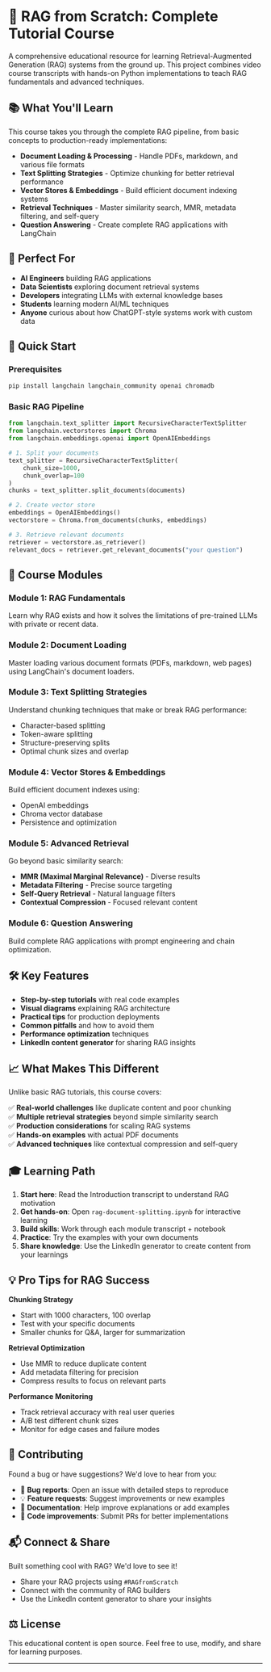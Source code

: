 # 🤖 RAG from Scratch: Complete Tutorial Course

A comprehensive educational resource for learning Retrieval-Augmented Generation (RAG) systems from the ground up. This project combines video course transcripts with hands-on Python implementations to teach RAG fundamentals and advanced techniques.

## 📚 What You'll Learn

This course takes you through the complete RAG pipeline, from basic concepts to production-ready implementations:

- **Document Loading & Processing** - Handle PDFs, markdown, and various file formats
- **Text Splitting Strategies** - Optimize chunking for better retrieval performance  
- **Vector Stores & Embeddings** - Build efficient document indexing systems
- **Retrieval Techniques** - Master similarity search, MMR, metadata filtering, and self-query
- **Question Answering** - Create complete RAG applications with LangChain

## 🎯 Perfect For

- **AI Engineers** building RAG applications
- **Data Scientists** exploring document retrieval systems
- **Developers** integrating LLMs with external knowledge bases
- **Students** learning modern AI/ML techniques
- **Anyone** curious about how ChatGPT-style systems work with custom data

## 🚀 Quick Start

### Prerequisites

```bash
pip install langchain langchain_community openai chromadb
```

### Basic RAG Pipeline

```python
from langchain.text_splitter import RecursiveCharacterTextSplitter
from langchain.vectorstores import Chroma
from langchain.embeddings.openai import OpenAIEmbeddings

# 1. Split your documents
text_splitter = RecursiveCharacterTextSplitter(
    chunk_size=1000,
    chunk_overlap=100
)
chunks = text_splitter.split_documents(documents)

# 2. Create vector store
embeddings = OpenAIEmbeddings()
vectorstore = Chroma.from_documents(chunks, embeddings)

# 3. Retrieve relevant documents
retriever = vectorstore.as_retriever()
relevant_docs = retriever.get_relevant_documents("your question")
```

## 📖 Course Modules

### Module 1: RAG Fundamentals
Learn why RAG exists and how it solves the limitations of pre-trained LLMs with private or recent data.

### Module 2: Document Loading
Master loading various document formats (PDFs, markdown, web pages) using LangChain's document loaders.

### Module 3: Text Splitting Strategies
Understand chunking techniques that make or break RAG performance:
- Character-based splitting
- Token-aware splitting  
- Structure-preserving splits
- Optimal chunk sizes and overlap

### Module 4: Vector Stores & Embeddings
Build efficient document indexes using:
- OpenAI embeddings
- Chroma vector database
- Persistence and optimization

### Module 5: Advanced Retrieval
Go beyond basic similarity search:
- **MMR (Maximal Marginal Relevance)** - Diverse results
- **Metadata Filtering** - Precise source targeting
- **Self-Query Retrieval** - Natural language filters
- **Contextual Compression** - Focused relevant content

### Module 6: Question Answering
Build complete RAG applications with prompt engineering and chain optimization.

## 🛠️ Key Features

- **Step-by-step tutorials** with real code examples
- **Visual diagrams** explaining RAG architecture
- **Practical tips** for production deployments
- **Common pitfalls** and how to avoid them
- **Performance optimization** techniques
- **LinkedIn content generator** for sharing RAG insights

## 📈 What Makes This Different

Unlike basic RAG tutorials, this course covers:

✅ **Real-world challenges** like duplicate content and poor chunking  
✅ **Multiple retrieval strategies** beyond simple similarity search  
✅ **Production considerations** for scaling RAG systems  
✅ **Hands-on examples** with actual PDF documents  
✅ **Advanced techniques** like contextual compression and self-query  

## 🎓 Learning Path

1. **Start here**: Read the Introduction transcript to understand RAG motivation
2. **Get hands-on**: Open `rag-document-splitting.ipynb` for interactive learning
3. **Build skills**: Work through each module transcript + notebook
4. **Practice**: Try the examples with your own documents
5. **Share knowledge**: Use the LinkedIn generator to create content from your learnings

## 💡 Pro Tips for RAG Success

**Chunking Strategy**
- Start with 1000 characters, 100 overlap
- Test with your specific documents
- Smaller chunks for Q&A, larger for summarization

**Retrieval Optimization**  
- Use MMR to reduce duplicate content
- Add metadata filtering for precision
- Compress results to focus on relevant parts

**Performance Monitoring**
- Track retrieval accuracy with real user queries
- A/B test different chunk sizes
- Monitor for edge cases and failure modes

## 🤝 Contributing

Found a bug or have suggestions? We'd love to hear from you:

- 🐛 **Bug reports**: Open an issue with detailed steps to reproduce
- 💡 **Feature requests**: Suggest improvements or new examples  
- 📝 **Documentation**: Help improve explanations or add examples
- 🔄 **Code improvements**: Submit PRs for better implementations

## 📬 Connect & Share

Built something cool with RAG? We'd love to see it! 

- Share your RAG projects using `#RAGfromScratch`
- Connect with the community of RAG builders
- Use the LinkedIn content generator to share your insights

## ⚖️ License

This educational content is open source. Feel free to use, modify, and share for learning purposes.

---